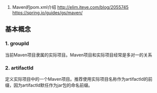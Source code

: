 1. Maven的pom.xml介绍 http://elim.iteye.com/blog/2055745
  https://spring.io/guides/gs/maven/

## 基本概念

### 1. groupId

当前Maven项目隶属的实际项目。Maven项目和实际项目经常是多对一的关系

### 2. artifactId

定义实际项目中的一个Maven项目。推荐使用实际项目名称作为artifactId的前缀，因为artifactId默任作为jar包的命名前缀。